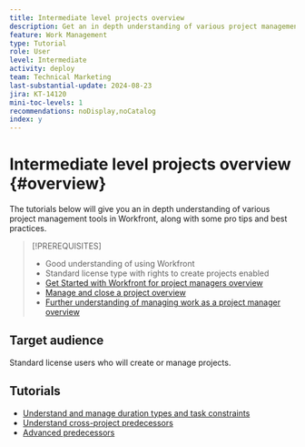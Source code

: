 ```yaml
---
title: Intermediate level projects overview
description: Get an in depth understanding of various project management tools in Workfront, along with some pro tips and best practices. 
feature: Work Management
type: Tutorial
role: User
level: Intermediate
activity: deploy
team: Technical Marketing
last-substantial-update: 2024-08-23
jira: KT-14120
mini-toc-levels: 1
recommendations: noDisplay,noCatalog
index: y
---
```


# Intermediate level projects overview {#overview}

The tutorials below will give you an in depth understanding of various project management tools in Workfront, along with some pro tips and best practices.

>[!PREREQUISITES]
>
>* Good understanding of using Workfront
>* Standard license type with rights to create projects enabled
>* [Get Started with Workfront for project managers overview](https://experienceleague.adobe.com/?recommended=Workfront-U-1-2022.1.planners)
>* [Manage and close a project overview](https://experienceleague.adobe.com/?recommended=Workfront-U-1-2022.2.planners)
>* [Further understanding of managing work as a project manager overview](https://experienceleague.adobe.com/?recommended=Workfront-U-1-2022.3.planners)

## Target audience

Standard license users who will create or manage projects.

## Tutorials

* [Understand and manage duration types and task constraints](understand-and-manage-duration-types-and-task-constraints.md)
* [Understand cross-project predecessors](understand-cross-project-predecessors.md)
* [Advanced predecessors](advanced-predecessors.md)
